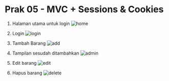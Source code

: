 # Prak 05 - MVC + Sessions & Cookies
1. Halaman utama untuk login
![home](https://github.com/user-attachments/assets/04e0cb0a-0dc7-4591-96d4-b9cd5d001903)

2. Login
![login](https://github.com/user-attachments/assets/1fdfe14d-c60c-4f0e-86fa-3fbe98e261cb)

3. Tambah Barang
![add](https://github.com/user-attachments/assets/175c17e8-a615-41f9-8a73-d350f52284d2)

4. Tampilan sesudah ditambahkan
![admin](https://github.com/user-attachments/assets/2da31552-5b82-4aa1-87dc-f278598a850b)

5. Edit barang
![edit](https://github.com/user-attachments/assets/298ec2f7-7c93-4c99-ba3c-8667812f00e2)

6. Hapus barang
![delete](https://github.com/user-attachments/assets/1890612d-cb38-497e-866f-903fc79f435d)
